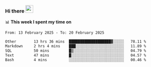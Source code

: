 ### Hi there <a href="https://www.gautamkrishnar.com/"><img src="https://media.giphy.com/media/hvRJCLFzcasrR4ia7z/giphy.gif" width="25px"></a>

📊 **This week I spent my time on**

<!--START_SECTION:waka-->

```txt
From: 13 February 2025 - To: 20 February 2025

Other        13 hrs 36 mins  ███████████████████▓░░░░░   78.11 %
Markdown     2 hrs 4 mins    ███░░░░░░░░░░░░░░░░░░░░░░   11.89 %
SQL          50 mins         █▒░░░░░░░░░░░░░░░░░░░░░░░   04.79 %
Text         47 mins         █░░░░░░░░░░░░░░░░░░░░░░░░   04.57 %
Bash         4 mins          ░░░░░░░░░░░░░░░░░░░░░░░░░   00.46 %
```

<!--END_SECTION:waka-->
